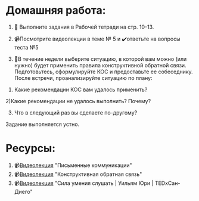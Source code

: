 # Домашняя работа:

1. 📕 Выполните задания в Рабочей тетради на стр. 10-13. 

2. 📹Посмотрите видеолекции в теме № 5 и ✔️ответьте на вопросы теста №5

3. 🔎В течение недели выберите ситуацию, в которой вам можно (или нужно) будет применить правила конструктивной обратной связи. Подготовьтесь, сформулируйте КОС и предоставьте ее собеседнику.  После встречи, проанализируйте ситуацию по плану:

1) Какие рекомендации КОС вам удалось применить? 

2)Какие рекомендации не удалось выполнить? Почему?

3) Что в следующий раз вы сделаете по-другому?

Задание выполняется устно.

# Ресурсы:
1. 📹[Видеолекция](https://www.youtube.com/watch?v=Rwo_INitoPM) "Письменные коммуникации"
2. 📹[Видеолекция](https://www.youtube.com/watch?v=66psPg4UiaM) "Конструктивная обратная связь"
3. 📹[Видеолекция](https://www.youtube.com/watch?v=saXfavo1OQo) "Сила умения слушать | Уильям Юри | TEDxСан-Диего"
